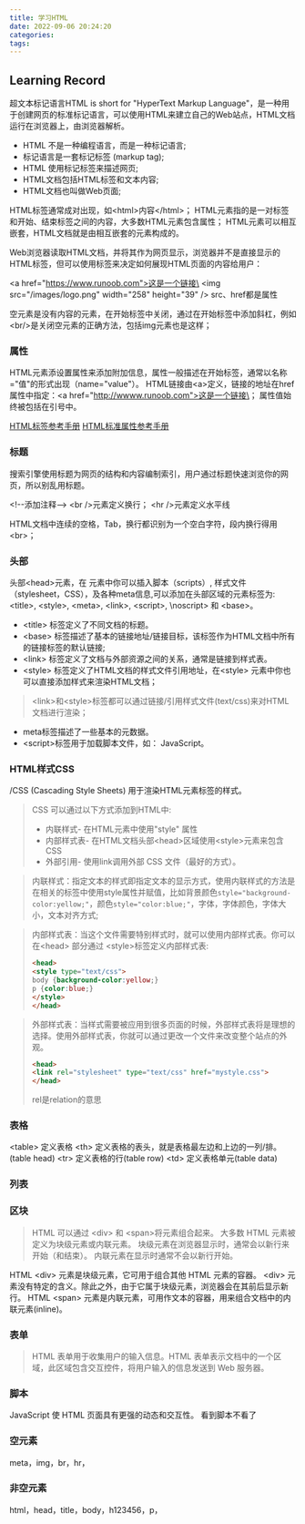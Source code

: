 ```yaml
---
title: 学习HTML
date: 2022-09-06 20:24:20
categories:
tags:
---
```


## Learning Record
超文本标记语言HTML is short for "HyperText Markup Language"，是一种用于创建网页的标准标记语言，可以使用HTML来建立自己的Web站点，HTML文档运行在浏览器上，由浏览器解析。
<!--more-->
- HTML 不是一种编程语言，而是一种标记语言;
- 标记语言是一套标记标签 (markup tag);
- HTML 使用标记标签来描述网页;
- HTML文档包括HTML标签和文本内容;
- HTML文档也叫做Web页面;

HTML标签通常成对出现，如\<html>内容\</html>；
HTML元素指的是一对标签和开始、结束标签之间的内容，大多数HTML元素包含属性；
HTML元素可以相互嵌套，HTML文档就是由相互嵌套的元素构成的。

Web浏览器读取HTML文档，并将其作为网页显示，浏览器并不是直接显示的HTML标签，但可以使用标签来决定如何展现HTML页面的内容给用户：

\<a href="https://www.runoob.com">这是一个链接\</a>
\<img src="/images/logo.png" width="258" height="39" />
src、href都是属性

空元素是没有内容的元素，在开始标签中关闭，通过在开始标签中添加斜杠，例如\<br/>是关闭空元素的正确方法，包括img元素也是这样；

### 属性
HTML元素添设置属性来添加附加信息，属性一般描述在开始标签，通常以名称="值"的形式出现（name="value"）。
HTML链接由\<a>定义，链接的地址在href属性中指定：\<a href="http://wwww.runoob.com">这是一个链接\<a>；
属性值始终被包括在引号中。

<a href="https://www.runoob.com/tags/html-reference.html">HTML标签参考手册</a>
<a href="https://www.runoob.com/tags/ref-standardattributes.html">HTML标准属性参考手册</a>

### 标题
搜索引擎使用标题为网页的结构和内容编制索引，用户通过标题快速浏览你的网页，所以别乱用标题。

\<!--添加注释-->
\<br />元素定义换行；
\<hr />元素定义水平线

HTML文档中连续的空格，Tab，换行都识别为一个空白字符，段内换行得用\<br>；

### 头部
头部\<head>元素，在 <head>元素中你可以插入脚本（scripts）, 样式文件（stylesheet，CSS），及各种meta信息,可以添加在头部区域的元素标签为: \<title>, \<style>, \<meta>, \<link>, \<script>, \noscript> 和 \<base>。
- \<title> 标签定义了不同文档的标题。
- \<base> 标签描述了基本的链接地址/链接目标，该标签作为HTML文档中所有的链接标签的默认链接;
- \<link> 标签定义了文档与外部资源之间的关系，通常是链接到样式表。
- \<style> 标签定义了HTML文档的样式文件引用地址，在\<style> 元素中你也可以直接添加样式来渲染HTML文档；
> \<link>和\<style>标签都可以通过链接/引用样式文件(text/css)来对HTML文档进行渲染；
- meta标签描述了一些基本的元数据。
- \<script>标签用于加载脚本文件，如： JavaScript。

### HTML样式CSS
/CSS (Cascading Style Sheets) 用于渲染HTML元素标签的样式。
> CSS 可以通过以下方式添加到HTML中:
> - 内联样式- 在HTML元素中使用"style" 属性
> - 内部样式表- 在HTML文档头部\<head>区域使用\<style>元素来包含CSS
> - 外部引用- 使用link调用外部 CSS 文件（最好的方式）。

>  内联样式：指定文本的样式即指定文本的显示方式，使用内联样式的方法是在相关的标签中使用style属性并赋值，比如背景颜色`style="background-color:yellow;"`，颜色`style="color:blue;"`，字体，字体颜色，字体大小，文本对齐方式;

>  内部样式表：当这个文件需要特别样式时，就可以使用内部样式表。你可以在\<head> 部分通过 \<style>标签定义内部样式表:
>    ```html
>    <head>
>    <style type="text/css">
>    body {background-color:yellow;}
>    p {color:blue;}
>    </style>
>    </head>
>    ```

>  外部样式表：当样式需要被应用到很多页面的时候，外部样式表将是理想的选择。使用外部样式表，你就可以通过更改一个文件来改变整个站点的外观。
>  ```html
>  <head>
>  <link rel="stylesheet" type="text/css" href="mystyle.css">
>  </head>
>  ```
>  rel是relation的意思

### 表格
\<table>	定义表格
\<th>	定义表格的表头，就是表格最左边和上边的一列/排。(table head)
\<tr>	定义表格的行(table row)
\<td>	定义表格单元(table data)

### 列表

### 区块
>HTML 可以通过 \<div> 和 \<span>将元素组合起来。
大多数 HTML 元素被定义为块级元素或内联元素。
块级元素在浏览器显示时，通常会以新行来开始（和结束）。
内联元素在显示时通常不会以新行开始。

HTML \<div> 元素是块级元素，它可用于组合其他 HTML 元素的容器。
\<div> 元素没有特定的含义。除此之外，由于它属于块级元素，浏览器会在其前后显示新行。
HTML \<span> 元素是内联元素，可用作文本的容器，用来组合文档中的内联元素(inline)。


### 表单
> HTML 表单用于收集用户的输入信息。HTML 表单表示文档中的一个区域，此区域包含交互控件，将用户输入的信息发送到 Web 服务器。

### 脚本
JavaScript 使 HTML 页面具有更强的动态和交互性。
看到脚本不看了










### 空元素
meta，img，br，hr，

### 非空元素
html，head，title，body，h123456，p，























